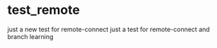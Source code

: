 # test_remote

just a new test for remote-connect
just a test for remote-connect and branch learning
